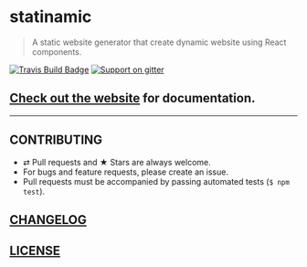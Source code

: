 # statinamic

> A static website generator that create dynamic website using React components.

[![Travis Build Badge](https://img.shields.io/travis/MoOx/statinamic/master.svg)](https://travis-ci.org/MoOx/statinamic)
[![Support on gitter](https://img.shields.io/badge/support-gitter%20chat-7340c4.svg)](https://gitter.im/MoOx/statinamic)


## [Check out the website](http://moox.io/statinamic) for documentation.

---

## CONTRIBUTING

* ⇄ Pull requests and ★ Stars are always welcome.
* For bugs and feature requests, please create an issue.
* Pull requests must be accompanied by passing automated tests (`$ npm test`).

## [CHANGELOG](CHANGELOG.md)

## [LICENSE](LICENSE)
